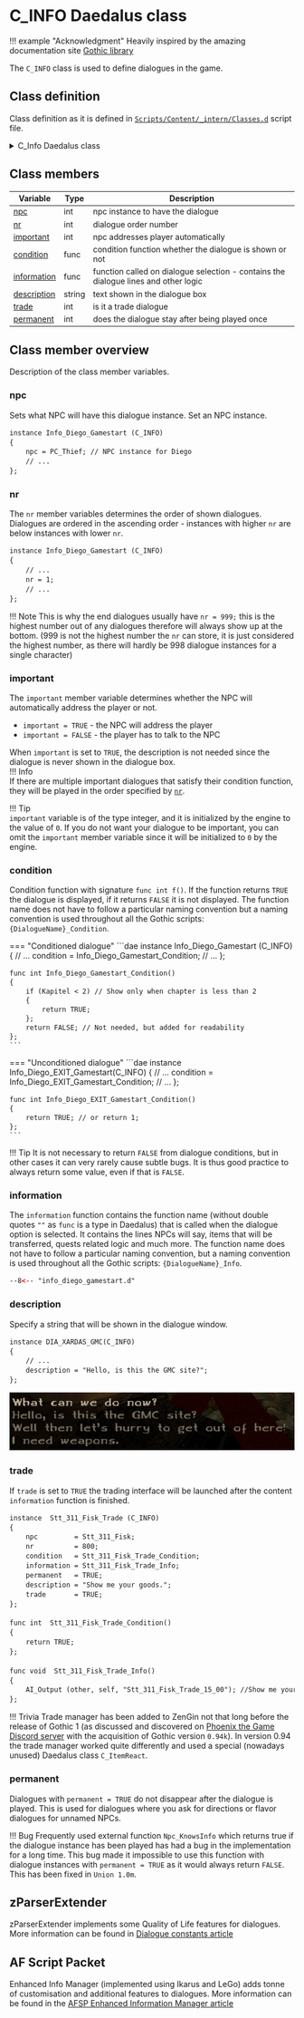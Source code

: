# C_INFO Daedalus class

!!! example "Acknowledgment"
    Heavily inspired by the amazing documentation site [Gothic library](http://www.gothic-library.ru)


The `C_INFO` class is used to define dialogues in the game.
## Class definition
Class definition as it is defined in [`Scripts/Content/_intern/Classes.d`](https://github.com/PhoenixTales/gothic-devkit/blob/48193bef8fd37626f8909853bfc5ad4b7126f176/gothic/_work/data/Scripts/content/_Intern/CLASSES.D#L164) script file.

<details>
  <summary>C_Info Daedalus class</summary>

```dae
class C_Info
{
    var int    npc;         // npc instance has the dialogue
    var int    nr;          // number of the dialogue (for sorting)
    var int    important;   // should the npc start the dialogue automatically
    var func   condition;   // condition function
    var func   information; // function called on selecting the dialogue
    var string description; // text in the dialogue box
    var int    trade;       // should the dialogue show the trade window
    var int    permanent;   // should the dialogue be permanent or only one time deal
};
```

</details>

## Class members

| Variable                    | Type   | Description                                                                         |
|-----------------------------|--------|-------------------------------------------------------------------------------------|
| [npc](#npc)                 | int    | npc instance to have the dialogue                                                   |
| [nr](#nr)                   | int    | dialogue order number                                                               |
| [important](#important)     | int    | npc addresses player automatically                                                  |
| [condition](#condition)     | func   | condition function whether the dialogue is shown or not                             |
| [information](#information) | func   | function called on dialogue selection - contains the dialogue lines and other logic |
| [description](#description) | string | text shown in the dialogue box                                                      |
| [trade](#trade)             | int    | is it a trade dialogue                                                              |
| [permanent](#permanent)     | int    | does the dialogue stay after being played once                                      |


## Class member overview
Description of the class member variables.

### npc
Sets what NPC will have this dialogue instance. Set an NPC instance.
```dae
instance Info_Diego_Gamestart (C_INFO)
{
	npc	= PC_Thief; // NPC instance for Diego
    // ...
};
```

### nr
The `nr` member variables determines the order of shown dialogues. Dialogues are ordered in the ascending order - instances with higher `nr` are below instances with lower `nr`.

```dae
instance Info_Diego_Gamestart (C_INFO)
{
    // ...
    nr = 1;
    // ...
};
```
!!! Note
    This is why the end dialogues usually have `nr = 999;` this is the highest number out of any dialogues therefore will always show up at the bottom. (999 is not the highest number the `nr` can store, it is just considered the highest number, as there will hardly be 998 dialogue instances for a single character)

### important
The `important` member variable determines whether the NPC will automatically address the player or not.

- `important = TRUE` - the NPC will address the player
- `important = FALSE` - the player has to talk to the NPC

When `important` is set to `TRUE`, the description is not needed since the dialogue is never shown in the dialogue box.  
!!! Info  
If there are multiple important dialogues that satisfy their condition function, they will be played in the order specified by [`nr`](#nr).

!!! Tip  
`important` variable is of the type integer, and it is initialized by the engine to the value of `0`. If you do not want your dialogue to be important, you can omit the `important` member variable since it will be initialized to `0` by the engine.


### condition
Condition function with signature `func int f()`. If the function returns `TRUE` the dialogue is displayed, if it returns `FALSE` it is not displayed. The function name does not have to follow a particular naming convention but a naming convention is used throughout all the Gothic scripts: `{DialogueName}_Condition`.

=== "Conditioned dialogue"
    ```dae
    instance Info_Diego_Gamestart (C_INFO)
    {
        // ...
        condition = Info_Diego_Gamestart_Condition;
        // ...
    };

    func int Info_Diego_Gamestart_Condition()
    {
        if (Kapitel < 2) // Show only when chapter is less than 2
        {
            return TRUE;
        };
        return FALSE; // Not needed, but added for readability
    };
    ```
=== "Unconditioned dialogue"
    ```dae
    instance Info_Diego_EXIT_Gamestart(C_INFO)
    {
        // ...
        condition = Info_Diego_EXIT_Gamestart_Condition;
        // ...
    };

    func int Info_Diego_EXIT_Gamestart_Condition()
    {
        return TRUE; // or return 1;
    };
    ```
!!! Tip
    It is not necessary to return `FALSE` from dialogue conditions, but in other cases it can very rarely cause subtle bugs. It is thus good practice to always return some value, even if that is `FALSE`.


### information
The `information` function contains the function name (without double quotes `""` as `func` is a type in Daedalus) that is called when the dialogue option is selected. It contains the lines NPCs will say, items that will be transferred, quests related logic and much more. The function name does not have to follow a particular naming convention, but a naming convention is used throughout all the Gothic scripts: `{DialogueName}_Info`.

```dae
--8<-- "info_diego_gamestart.d"
```
### description
Specify a string that will be shown in the dialogue window.

```dae
instance DIA_XARDAS_GMC(C_INFO)
{
    // ...
	description = "Hello, is this the GMC site?";
};
```

![Description](../../../img/c_info_description.png)


### trade
If `trade` is set to `TRUE` the trading interface will be launched after the content `information` function is finished.
```dae title="Fisk's trade dialogue"
instance  Stt_311_Fisk_Trade (C_INFO)
{
    npc         = Stt_311_Fisk;
    nr          = 800;
    condition   = Stt_311_Fisk_Trade_Condition;
    information = Stt_311_Fisk_Trade_Info;
    permanent   = TRUE;
    description = "Show me your goods.";
    trade       = TRUE;
};

func int  Stt_311_Fisk_Trade_Condition()
{
    return TRUE;
};

func void  Stt_311_Fisk_Trade_Info()
{
    AI_Output (other, self, "Stt_311_Fisk_Trade_15_00"); //Show me your goods.
};
```

!!! Trivia
    Trade manager has been added to ZenGin not that long before the release of Gothic 1 (as discussed and discovered on [Phoenix the Game Discord server](https://discord.gg/CK4VAR7fpH) with the acquisition of Gothic version `0.94k`). In version 0.94 the trade manager worked quite differently and used a special (nowadays unused) Daedalus class `C_ItemReact`.

### permanent
Dialogues with `permanent = TRUE` do not disappear after the dialogue is played. This is used for dialogues where you ask for directions or flavor dialogues for unnamed NPCs.

!!! Bug
    Frequently used external function `Npc_KnowsInfo` which returns true if the dialogue instance has been played has had a bug in the implementation for a long time. This bug made it impossible to use this function with dialogue instances with `permanent = TRUE` as it would always return `FALSE`. This has been fixed in `Union 1.0m`.

## zParserExtender
zParserExtender implements some Quality of Life features for dialogues. More information can be found in [Dialogue constants article](../../../scripts/extenders/zParserExtender/dialogues/)

## AF Script Packet
Enhanced Info Manager (implemented using Ikarus and LeGo) adds tonne of customisation and additional features to dialogues. More information can be found in the [AFSP Enhanced Information Manager article](../../scripts/extenders/afsp/index.md)

